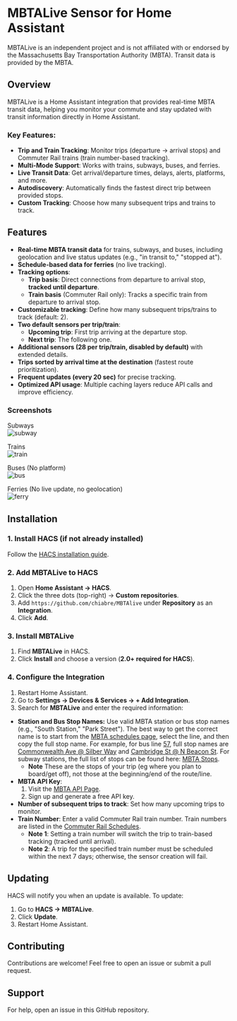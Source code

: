 # MBTALive Sensor for Home Assistant  

MBTALive is an independent project and is not affiliated with or endorsed by the Massachusetts Bay Transportation Authority (MBTA). Transit data is provided by the MBTA.  

## Overview  

MBTALive is a Home Assistant integration that provides real-time MBTA transit data, helping you monitor your commute and stay updated with transit information directly in Home Assistant.  

### Key Features:  
- **Trip and Train Tracking**: Monitor trips (departure → arrival stops) and Commuter Rail trains (train number-based tracking).  
- **Multi-Mode Support**: Works with trains, subways, buses, and ferries.  
- **Live Transit Data**: Get arrival/departure times, delays, alerts, platforms, and more.  
- **Autodiscovery**: Automatically finds the fastest direct trip between provided stops.  
- **Custom Tracking**: Choose how many subsequent trips and trains to track.  

## Features  

- **Real-time MBTA transit data** for trains, subways, and buses, including geolocation and live status updates (e.g., "in transit to," "stopped at").  
- **Schedule-based data for ferries** (no live tracking).  
- **Tracking options**:  
  - **Trip basis**: Direct connections from departure to arrival stop, **tracked until departure**.  
  - **Train basis** (Commuter Rail only): Tracks a specific train from departure to arrival stop.  
- **Customizable tracking**: Define how many subsequent trips/trains to track (default: 2).  
- **Two default sensors per trip/train**:  
  - **Upcoming trip**: First trip arriving at the departure stop.  
  - **Next trip**: The following one.  
- **Additional sensors (28 per trip/train, disabled by default)** with extended details.  
- **Trips sorted by arrival time at the destination** (fastest route prioritization).  
- **Frequent updates (every 20 sec)** for precise tracking.  
- **Optimized API usage**: Multiple caching layers reduce API calls and improve efficiency.  

### Screenshots  
Subways  
![subway](images/subway.png)  

Trains  
![train](images/train.png)  

Buses (No platform)  
![bus](images/bus.png)  

Ferries (No live update, no geolocation)  
![ferry](images/ferry.png)  

## Installation  

### 1. Install HACS (if not already installed)  
Follow the [HACS installation guide](https://hacs.xyz/).  

### 2. Add MBTALive to HACS  
1. Open **Home Assistant → HACS**.  
2. Click the three dots (top-right) → **Custom repositories**.  
3. Add `https://github.com/chiabre/MBTAlive` under **Repository** as an **Integration**.  
4. Click **Add**.  

### 3. Install MBTALive  
1. Find **MBTALive** in HACS.  
2. Click **Install** and choose a version (**2.0+ required for HACS**).  

### 4. Configure the Integration  
1. Restart Home Assistant.  
2. Go to **Settings → Devices & Services → + Add Integration**.  
3. Search for **MBTALive** and enter the required information:  
  - **Station and Bus Stop Names:** Use valid MBTA station or bus stop names (e.g., "South Station," "Park Street"). The best way to get the correct name is to start from the [MBTA schedules page](https://www.mbta.com/schedules), select the line, and then copy the full stop name. For example, for bus line [57](https://www.mbta.com/schedules/57/line), full stop names are [Commonwealth Ave @ Silber Way](https://www.mbta.com/stops/951) and [Cambridge St @ N Beacon St](https://www.mbta.com/stops/966). For subway stations, the full list of stops can be found here: [MBTA Stops](https://www.mbta.com/stops/subway).
      - **Note** These are the stops of your trip (eg where you plan to board/get off), not those at the beginning/end of the route/line.
   - **MBTA API Key**:  
     1. Visit the [MBTA API Page](https://api-v3.mbta.com/).  
     2. Sign up and generate a free API key.  
   - **Number of subsequent trips to track**: Set how many upcoming trips to monitor.  
   - **Train Number**: Enter a valid Commuter Rail train number. Train numbers are listed in the [Commuter Rail Schedules](https://www.mbta.com/schedules/commuter-rail).  
     - **Note 1**: Setting a train number will switch the trip to train-based tracking (tracked until arrival).  
     - **Note 2**: A trip for the specified train number must be scheduled within the next 7 days; otherwise, the sensor creation will fail.
## Updating  

HACS will notify you when an update is available. To update:  
1. Go to **HACS → MBTALive**.  
2. Click **Update**.  
3. Restart Home Assistant.  

## Contributing  

Contributions are welcome! Feel free to open an issue or submit a pull request.  

## Support  

For help, open an issue in this GitHub repository.  
